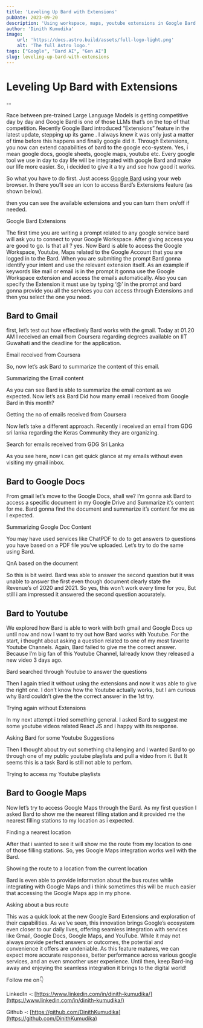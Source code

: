 ```yaml
---
title: 'Leveling Up Bard with Extensions'
pubDate: 2023-09-20
description: 'Using workspace, maps, youtube extensions in Google Bard'
author: 'Dinith Kumudika'
image:
    url: 'https://docs.astro.build/assets/full-logo-light.png'
    alt: 'The full Astro logo.'
tags: ["Google", "Bard AI", "Gen AI"]
slug: leveling-up-bard-with-extensions
---
```


Leveling Up Bard with Extensions
=================================

\--

Race between pre-trained Large Language Models is getting competitive day by day and Google Bard is one of those LLMs that’s on the top of that competition. Recently Google Bard introduced “Extensions” feature in the latest update, stepping up its game . I always knew it was only just a matter of time before this happens and finally google did it. Through Extensions, you now can extend capabilities of bard to the google eco-system. Yes, i mean google docs, google sheets, google maps, youtube etc. Every google tool we use in day to day life will be integrated with google Bard and make our life more easier. So, i decided to give it a try and see how good it works.

So what you have to do first. Just access [Google Bard](https://bard.google.com/) using your web browser. In there you’ll see an icon to access Bard’s Extensions feature (as shown below).

then you can see the available extensions and you can turn them on/off if needed.

Google Bard Extensions

The first time you are writing a prompt related to any google service bard will ask you to connect to your Google Workspace. After giving access you are good to go. Is that all ? yes. Now Bard is able to access the Google Workspace, Youtube, Maps related to the Google Account that you are logged in to the Bard. When you are submiting the prompt Bard gonna identify your intent and use the relevant extension itself. As an example if keywords like mail or email is in the prompt it gonna use the Google Workspace extension and access the emails automatically. Also you can specify the Extension it must use by typing ‘@’ in the prompt and bard gonna provide you all the services you can access through Extensions and then you select the one you need.

**Bard to Gmail**
-----------------

first, let’s test out how effectively Bard works with the gmail. Today at 01.20 AM I received an email from Coursera regarding degrees available on IIT Guwahati and the deadline for the application.

Email received from Coursera

So, now let’s ask Bard to summarize the content of this email.

Summarizing the Email content

As you can see Bard is able to summarize the email content as we expected. Now let’s ask Bard Did how many email i received from Google Bard in this month?

Getting the no of emails received from Coursera

Now let’s take a different approach. Recently i received an email from GDG sri lanka regarding the Keras Community they are organizing.

Search for emails received from GDG Sri Lanka

As you see here, now i can get quick glance at my emails without even visiting my gmail inbox.

**Bard to Google Docs**
-----------------------

From gmail let’s move to the Google Docs, shall we? I’m gonna ask Bard to access a specific document in my Google Drive and Summarize it’s content for me. Bard gonna find the document and summarize it’s content for me as I expected.

Summarizing Google Doc Content

You may have used services like ChatPDF to do to get answers to questions you have based on a PDF file you’ve uploaded. Let’s try to do the same using Bard.

QnA based on the document

So this is bit weird. Bard was able to answer the second question but it was unable to answer the first even though document clearly state the Revenue’s of 2020 and 2021. So yes, this won’t work every time for you, But still i am impressed it answered the second question accurately.

**Bard to Youtube**
-------------------

We explored how Bard is able to work with both gmail and Google Docs up until now and now I want to try out how Bard works with Youtube. For the start, i thought about asking a question related to one of my most favorite Youtube Channels. Again, Bard failed to give me the correct answer. Because I’m big fan of this Youtube Channel, Ialready know they released a new video 3 days ago.

Bard searched through Youtube to answer the questions

Then I again tried it without using the extensions and now it was able to give the right one. I don’t know how the Youtube actually works, but I am curious why Bard couldn’t give the the correct answer in the 1st try.

Trying again without Extensions

In my next attempt i tried something general. I asked Bard to suggest me some youtube videos related React JS and i happy with its response.

Asking Bard for some Youtube Suggestions

Then I thought about try out something challenging and I wanted Bard to go through one of my public youtube playlists and pull a video from it. But It seems this is a task Bard is still not able to perfom.

Trying to access my Youtube playlists

**Bard to Google Maps**
-----------------------

Now let’s try to access Google Maps through the Bard. As my first question I asked Bard to show me the nearest filling station and it provided me the nearest filling stations to my location as i expected.

Finding a nearest location

After that i wanted to see it will show me the route from my location to one of those filling stations. So, yes Google Maps integration works well with the Bard.

Showing the route to a location from the current location

Bard is even able to provide information about the bus routes while integrating with Google Maps and i think sometimes this will be much easier that accessing the Google Maps app in my phone.

Asking about a bus route

This was a quick look at the new Google Bard Extensions and exploration of their capabilities. As we’ve seen, this innovation brings Google’s ecosystem even closer to our daily lives, offering seamless integration with services like Gmail, Google Docs, Google Maps, and YouTube. While it may not always provide perfect answers or outcomes, the potential and convenience it offers are undeniable. As this feature matures, we can expect more accurate responses, better performance across various google services, and an even smoother user experience. Until then, keep Bard-ing away and enjoying the seamless integration it brings to the digital world!

Follow me on👇

LinkedIn -: [https://www.linkedin.com/in/dinith-kumudika/](https://www.linkedin.com/in/dinith-kumudika/)

Github -: [https://github.com/DinithKumudika](https://github.com/DinithKumudika)